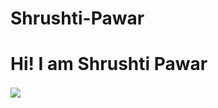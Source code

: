 # Shrushti-Pawar
<h1> Hi! I am Shrushti Pawar </h1>
<p>
  <img align="center" src="https://streak-stats.demolab.com/?user=Shrushti2305">
&nbsp;
</p>
